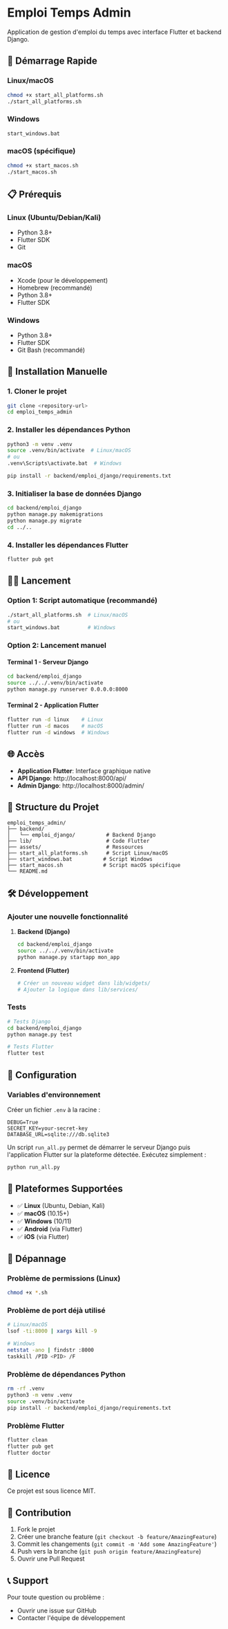 # Emploi Temps Admin

Application de gestion d'emploi du temps avec interface Flutter et backend Django.

## 🚀 Démarrage Rapide

### Linux/macOS
```bash
chmod +x start_all_platforms.sh
./start_all_platforms.sh
```

### Windows
```cmd
start_windows.bat
```

### macOS (spécifique)
```bash
chmod +x start_macos.sh
./start_macos.sh
```

## 📋 Prérequis

### Linux (Ubuntu/Debian/Kali)
- Python 3.8+
- Flutter SDK
- Git

### macOS
- Xcode (pour le développement)
- Homebrew (recommandé)
- Python 3.8+
- Flutter SDK

### Windows
- Python 3.8+
- Flutter SDK
- Git Bash (recommandé)

## 🔧 Installation Manuelle

### 1. Cloner le projet
```bash
git clone <repository-url>
cd emploi_temps_admin
```

### 2. Installer les dépendances Python
```bash
python3 -m venv .venv
source .venv/bin/activate  # Linux/macOS
# ou
.venv\Scripts\activate.bat  # Windows

pip install -r backend/emploi_django/requirements.txt
```

### 3. Initialiser la base de données Django
```bash
cd backend/emploi_django
python manage.py makemigrations
python manage.py migrate
cd ../..
```

### 4. Installer les dépendances Flutter
```bash
flutter pub get
```

## 🏃‍♂️ Lancement

### Option 1: Script automatique (recommandé)
```bash
./start_all_platforms.sh  # Linux/macOS
# ou
start_windows.bat         # Windows
```

### Option 2: Lancement manuel

#### Terminal 1 - Serveur Django
```bash
cd backend/emploi_django
source ../../.venv/bin/activate
python manage.py runserver 0.0.0.0:8000
```

#### Terminal 2 - Application Flutter
```bash
flutter run -d linux    # Linux
flutter run -d macos    # macOS
flutter run -d windows  # Windows
```

## 🌐 Accès

- **Application Flutter**: Interface graphique native
- **API Django**: http://localhost:8000/api/
- **Admin Django**: http://localhost:8000/admin/

## 📁 Structure du Projet

```
emploi_temps_admin/
├── backend/
│   └── emploi_django/          # Backend Django
├── lib/                        # Code Flutter
├── assets/                     # Ressources
├── start_all_platforms.sh      # Script Linux/macOS
├── start_windows.bat          # Script Windows
├── start_macos.sh             # Script macOS spécifique
└── README.md
```

## 🛠️ Développement

### Ajouter une nouvelle fonctionnalité

1. **Backend (Django)**
   ```bash
   cd backend/emploi_django
   source ../../.venv/bin/activate
   python manage.py startapp mon_app
   ```

2. **Frontend (Flutter)**
   ```bash
   # Créer un nouveau widget dans lib/widgets/
   # Ajouter la logique dans lib/services/
   ```

### Tests
```bash
# Tests Django
cd backend/emploi_django
python manage.py test

# Tests Flutter
flutter test
```

## 🔧 Configuration

### Variables d'environnement
Créer un fichier `.env` à la racine :
```env
DEBUG=True
SECRET_KEY=your-secret-key
DATABASE_URL=sqlite:///db.sqlite3
```

Un script `run_all.py` permet de démarrer le serveur Django puis
l'application Flutter sur la plateforme détectée. Exécutez simplement :

```bash
python run_all.py
```
## 📱 Plateformes Supportées

- ✅ **Linux** (Ubuntu, Debian, Kali)
- ✅ **macOS** (10.15+)
- ✅ **Windows** (10/11)
- ✅ **Android** (via Flutter)
- ✅ **iOS** (via Flutter)

## 🐛 Dépannage

### Problème de permissions (Linux)
```bash
chmod +x *.sh
```

### Problème de port déjà utilisé
```bash
# Linux/macOS
lsof -ti:8000 | xargs kill -9

# Windows
netstat -ano | findstr :8000
taskkill /PID <PID> /F
```

### Problème de dépendances Python
```bash
rm -rf .venv
python3 -m venv .venv
source .venv/bin/activate
pip install -r backend/emploi_django/requirements.txt
```

### Problème Flutter
```bash
flutter clean
flutter pub get
flutter doctor
```

## 📄 Licence

Ce projet est sous licence MIT.

## 🤝 Contribution

1. Fork le projet
2. Créer une branche feature (`git checkout -b feature/AmazingFeature`)
3. Commit les changements (`git commit -m 'Add some AmazingFeature'`)
4. Push vers la branche (`git push origin feature/AmazingFeature`)
5. Ouvrir une Pull Request

## 📞 Support

Pour toute question ou problème :
- Ouvrir une issue sur GitHub
- Contacter l'équipe de développement
